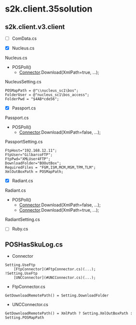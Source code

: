 # s2k.client.35solution
## s2k.client.v3.client

- [ ] ComData.cs

- [X] Nucleus.cs

Nucleus.cs
  - POSPoll()
    - [Connector](#poshasskulog.cs).Download(XmlPath=true, ...);

NucleusSetting.cs
```
POSMapPath = @"\\nucleus_sc1\bos";
FolderUser = @"nucleus_sc1\bos_access";
FolderPwd = "$4AB*cde56";
```

- [X] Passport.cs

Passport.cs
  - POSPoll()
    - [Connector](#poshasskulog.cs).Download(XmlPath=false, ...);

PassportSetting.cs
```
FtpHost="192.168.12.11";
FtpUser="GilbarcoFTP";
FtpPwd="XMLUser4FTP";
DownloadFolder="BOOutBox";
RequiredFiles = "FGM,ISM,MCM,MSM,TPM,TLM";
XmlOutBoxPath = POSMapPath;
```

- [X] Radiant.cs

Radiant.cs
  - POSPoll()
    - [Connector](#poshasskulog.cs).Download(XmlPath=false, ...);
    - [Connector](#poshasskulog.cs).Download(XmlPath=true, ...);
        
RadiantSetting.cs

- [ ] Ruby.cs

POSHasSkuLog.cs
---------------

- Connector
```
Setting.UseFtp
    [FtpConnector](#FtpConnector.cs)(...);
!Setting.UseFtp
    [UNCConnector](#UNCConnector.cs)(...);
```

- FtpConnector.cs
````
GetDownloadRemotePath() = Setting.DownloadFolder
````

- UNCConnector.cs
```
GetDownloadRemotePath() = XmlPath ? Setting.XmlOutBoxPath : Setting.POSMapPath
```
